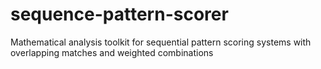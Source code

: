 # sequence-pattern-scorer
Mathematical analysis toolkit for sequential pattern scoring systems with overlapping matches and weighted combinations
